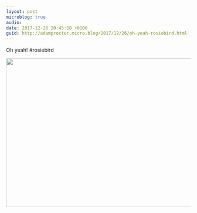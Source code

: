 ```yaml
---
layout: post
microblog: true
audio: 
date: 2017-12-26 20:45:18 +0100
guid: http://adamprocter.micro.blog/2017/12/26/oh-yeah-rosiebird.html
---
```

Oh yeah! #rosiebird

<img src="http://discursive.adamprocter.co.uk/uploads/2017/2bebff347b.jpg" width="600" height="406" />
